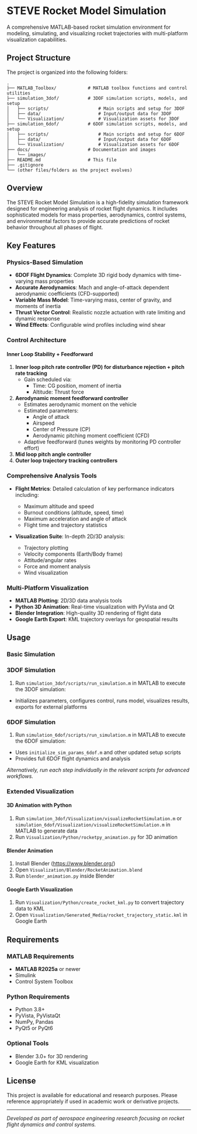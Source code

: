 # STEVE Rocket Model Simulation

A comprehensive MATLAB-based rocket simulation environment for modeling, simulating, and visualizing rocket trajectories with multi-platform visualization capabilities.


## Project Structure

The project is organized into the following folders:

```
.
├── MATLAB_Toolbox/            # MATLAB toolbox functions and control utilities
├── simulation_3dof/           # 3DOF simulation scripts, models, and setup
│   ├── scripts/                   # Main scripts and setup for 3DOF
│   ├── data/                      # Input/output data for 3DOF
│   └── Visualization/             # Visualization assets for 3DOF
├── simulation_6dof/           # 6DOF simulation scripts, models, and setup
│   ├── scripts/                   # Main scripts and setup for 6DOF
│   ├── data/                      # Input/output data for 6DOF
│   └── Visualization/             # Visualization assets for 6DOF
├── docs/                      # Documentation and images
│   └── images/
├── README.md                  # This file
├── .gitignore
└── (other files/folders as the project evolves)
```

## Overview

The STEVE Rocket Model Simulation is a high-fidelity simulation framework designed for engineering analysis of rocket flight dynamics. It includes sophisticated models for mass properties, aerodynamics, control systems, and environmental factors to provide accurate predictions of rocket behavior throughout all phases of flight.

## Key Features

### Physics-Based Simulation

- **6DOF Flight Dynamics**: Complete 3D rigid body dynamics with time-varying mass properties
- **Accurate Aerodynamics**: Mach and angle-of-attack dependent aerodynamic coefficients (CFD-supported)
- **Variable Mass Model**: Time-varying mass, center of gravity, and moments of inertia
- **Thrust Vector Control**: Realistic nozzle actuation with rate limiting and dynamic response
- **Wind Effects**: Configurable wind profiles including wind shear

### Control Architecture

#### Inner Loop Stability + Feedforward
1. **Inner loop pitch rate controller (PD) for disturbance rejection + pitch rate tracking**
   - Gain scheduled via:  
     - Time: CG position, moment of inertia  
     - Altitude: Thrust force
2. **Aerodynamic moment feedforward controller**
   - Estimates aerodynamic moment on the vehicle
   - Estimated parameters:  
     - Angle of attack  
     - Airspeed  
     - Center of Pressure (CP)  
     - Aerodynamic pitching moment coefficient (CFD)  
   - Adaptive feedforward (tunes weights by monitoring PD controller effort)
3. **Mid loop pitch angle controller**
4. **Outer loop trajectory tracking controllers**

### Comprehensive Analysis Tools

- **Flight Metrics**: Detailed calculation of key performance indicators including:
  - Maximum altitude and speed
  - Burnout conditions (altitude, speed, time)
  - Maximum acceleration and angle of attack
  - Flight time and trajectory statistics

- **Visualization Suite**: In-depth 2D/3D analysis:
  - Trajectory plotting
  - Velocity components (Earth/Body frame)
  - Attitude/angular rates
  - Force and moment analysis
  - Wind visualization

### Multi-Platform Visualization

- **MATLAB Plotting**: 2D/3D data analysis tools
- **Python 3D Animation**: Real-time visualization with PyVista and Qt
- **Blender Integration**: High-quality 3D rendering of flight data
- **Google Earth Export**: KML trajectory overlays for geospatial results

## Usage

### Basic Simulation


### 3DOF Simulation
1. Run `simulation_3dof/scripts/run_simulation.m` in MATLAB to execute the 3DOF simulation:
  - Initializes parameters, configures control, runs model, visualizes results, exports for external platforms

### 6DOF Simulation
1. Run `simulation_6dof/scripts/run_simulation.m` in MATLAB to execute the 6DOF simulation:
  - Uses `initialize_sim_params_6dof.m` and other updated setup scripts
  - Provides full 6DOF flight dynamics and analysis

_Alternatively, run each step individually in the relevant scripts for advanced workflows._

### Extended Visualization


#### 3D Animation with Python
1. Run `simulation_3dof/Visualization/visualizeRocketSimulation.m` or `simulation_6dof/Visualization/visualizeRocketSimulation.m` in MATLAB to generate data
2. Run `Visualization/Python/rocketpy_animation.py` for 3D animation

#### Blender Animation
1. Install Blender (https://www.blender.org/)
2. Open `Visualization/Blender/RocketAnimation.blend`
3. Run `blender_animation.py` inside Blender

#### Google Earth Visualization
1. Run `Visualization/Python/create_rocket_kml.py` to convert trajectory data to KML
2. Open `Visualization/Generated_Media/rocket_trajectory_static.kml` in Google Earth

## Requirements


### MATLAB Requirements
- **MATLAB R2025a** or newer
- Simulink
- Control System Toolbox

### Python Requirements
- Python 3.8+
- PyVista, PyVistaQt
- NumPy, Pandas
- PyQt5 or PyQt6

### Optional Tools
- Blender 3.0+ for 3D rendering
- Google Earth for KML visualization

## License

This project is available for educational and research purposes. Please reference appropriately if used in academic work or derivative projects.

---

*Developed as part of aerospace engineering research focusing on rocket flight dynamics and control systems.*

